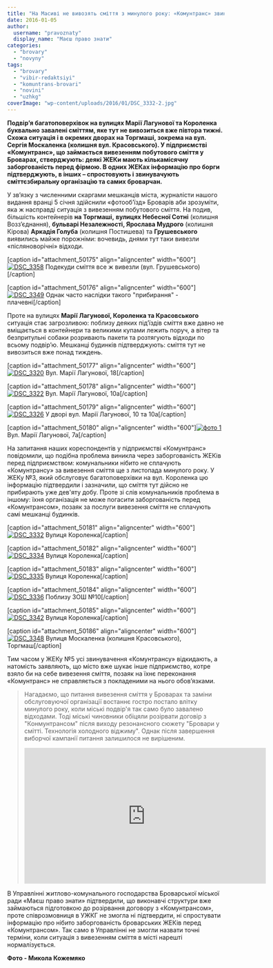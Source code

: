 ```yaml
---
title: "На Масиві не вивозять сміття з минулого року: «Комунтранс» звинувачує ЖЕКи, чиновники - мешканців"
date: 2016-01-05
author: 
  username: "pravoznaty"
  display_name: "Маєш право знати"
categories: 
  - "brovary"
  - "novyny"
tags: 
  - "brovary"
  - "vibir-redaktsiyi"
  - "komuntrans-brovari"
  - "novini"
  - "uzhkg"
coverImage: "wp-content/uploads/2016/01/DSC_3332-2.jpg"
---
```


**Подвір’я багатоповерхівок на вулицях Марії Лагунової та Короленка буквально завалені сміттям, яке тут не вивозиться вже півтора тижні. Схожа ситуація і в окремих дворах на Торгмаші, зокрема на вул. Сергія Москаленка (колишня вул. Красовського). У підприємстві «Комунтранс», що займається вивезенням побутового сміття у Броварах, стверджують: деякі ЖЕКи мають кількамісячну заборгованість перед фірмою. В одних ЖЕКах інформацію про борги підтверджують, в інших – спростовують і звинувачують сміттєзбиральну організацію та самих броварчан.**

У зв’язку з численними скаргами мешканців міста, журналісти нашого видання вранці 5 січня здійснили «фотооб’їзд» Броварів аби зрозуміти, яка ж насправді ситуація з вивезенням побутового сміття. На подив, більшість контейнерів **на Торгмаші,** **вулицях Небесної Сотні** (колишня Возз’єднання), **бульварі Незалежності, Ярослава Мудрого** (колишня Кірова) **Аркадія Голуба** (колишня Постишева) та **Грушевського** виявились майже порожніми: вочевидь, днями тут таки вивезли «післяноворічні» відходи.

\[caption id="attachment\_50175" align="aligncenter" width="600"\][![DSC_3358](https://mpz.brovary.org/wp-content/uploads/2016/01/DSC_3358.jpg)](https://mpz.brovary.org/wp-content/uploads/2016/01/DSC_3358.jpg) Подекуди сміття все ж вивезли (вул. Грушевського)\[/caption\]

\[caption id="attachment\_50176" align="aligncenter" width="600"\][![DSC_3349](https://mpz.brovary.org/wp-content/uploads/2016/01/DSC_3349.jpg)](https://mpz.brovary.org/wp-content/uploads/2016/01/DSC_3349.jpg) Однак часто наслідки такого "прибирання" - плачевні\[/caption\]

Проте на вулицях **Марії Лагунової, Короленка та Красовського** ситуація стає загрозливою: поблизу деяких під’їздів сміття вже давно не вміщається в контейнери та великими купами лежить поруч, а вітер та безпритульні собаки розривають пакети та розтягують відходи по всьому подвір’ю. Мешканці будинків підтверджують: сміття тут не вивозиться вже понад тиждень.

\[caption id="attachment\_50177" align="aligncenter" width="600"\][![DSC_3320](https://mpz.brovary.org/wp-content/uploads/2016/01/DSC_3320.jpg)](https://mpz.brovary.org/wp-content/uploads/2016/01/DSC_3320.jpg) Вул. Марії Лагунової, 18\[/caption\]

\[caption id="attachment\_50178" align="aligncenter" width="600"\][![DSC_3322](https://mpz.brovary.org/wp-content/uploads/2016/01/DSC_3322.jpg)](https://mpz.brovary.org/wp-content/uploads/2016/01/DSC_3322.jpg) Вул. Марії Лагунової, 10а\[/caption\]

\[caption id="attachment\_50179" align="aligncenter" width="600"\][![DSC_3326](https://mpz.brovary.org/wp-content/uploads/2016/01/DSC_3326.jpg)](https://mpz.brovary.org/wp-content/uploads/2016/01/DSC_3326.jpg) У дворі вул. Марії Лагунової, 10 та 10а\[/caption\]

\[caption id="attachment\_50180" align="aligncenter" width="600"\][![фото 1](https://mpz.brovary.org/wp-content/uploads/2016/01/foto-1.jpg)](https://mpz.brovary.org/wp-content/uploads/2016/01/foto-1.jpg) Вул. Марії Лагунової, 7а\[/caption\]

На запитання наших кореспондентів у підприємстві «Комунтранс» повідомили, що подібна проблема виникла через заборгованість ЖЕКів перед підприємством: комунальники нібито не сплачують «Комунтрансу» за вивезення сміття ще з листопада минулого року. У ЖЕКу №3, який обслуговує багатоповерхівки на вул. Короленка цю інформацію підтвердили і зазначили, що сміття тут дійсно не прибирають уже дев'яту добу. Проте зі слів комунальників проблема в іншому: їхня організація не може погасити заборгованість перед «Комунтрансом», позаяк за послуги вивезення сміття не сплачують самі мешканці будинків.

\[caption id="attachment\_50181" align="aligncenter" width="600"\][![DSC_3332](https://mpz.brovary.org/wp-content/uploads/2016/01/DSC_3332.jpg)](https://mpz.brovary.org/wp-content/uploads/2016/01/DSC_3332.jpg) Вулиця Короленка\[/caption\]

\[caption id="attachment\_50182" align="aligncenter" width="600"\][![DSC_3334](https://mpz.brovary.org/wp-content/uploads/2016/01/DSC_3334.jpg)](https://mpz.brovary.org/wp-content/uploads/2016/01/DSC_3334.jpg) Вулиця Короленка\[/caption\]

\[caption id="attachment\_50183" align="aligncenter" width="600"\][![DSC_3335](https://mpz.brovary.org/wp-content/uploads/2016/01/DSC_3335.jpg)](https://mpz.brovary.org/wp-content/uploads/2016/01/DSC_3335.jpg) Вулиця Короленка\[/caption\]

\[caption id="attachment\_50184" align="aligncenter" width="600"\][![DSC_3336](https://mpz.brovary.org/wp-content/uploads/2016/01/DSC_3336.jpg)](https://mpz.brovary.org/wp-content/uploads/2016/01/DSC_3336.jpg) Поблизу ЗОШ №10\[/caption\]

\[caption id="attachment\_50185" align="aligncenter" width="600"\][![DSC_3342](https://mpz.brovary.org/wp-content/uploads/2016/01/DSC_3342.jpg)](https://mpz.brovary.org/wp-content/uploads/2016/01/DSC_3342.jpg) Вулиця Короленка\[/caption\]

\[caption id="attachment\_50186" align="aligncenter" width="600"\][![DSC_3348](https://mpz.brovary.org/wp-content/uploads/2016/01/DSC_3348.jpg)](https://mpz.brovary.org/wp-content/uploads/2016/01/DSC_3348.jpg) Вулиця Москаленка (колишня Красовського), Торгмаш\[/caption\]

Тим часом у ЖЕКу №5 усі звинувачення «Комунтрансу» відкидають, а натомість заявляють, що місто вже шукає інше підприємство, котре взяло би на себе вивезення сміття, позаяк на їхнє переконання «Комунтранс» не справляється з покладеними на нього обов’язками.

> Нагадаємо, що питання вивезення сміття у Броварах та заміни обслуговуючої організації востаннє гостро постало влітку минулого року, коли міські подвір'я так само було завалено відходами. Тоді міські чиновники обіцяли розірвати договір з "Конмунтрансом" після виходу резонансного сюжету "Бровари у смітті. Технологія холодного віджиму". Однак після завершення виборчої кампанії питання залишилося не вирішеним.
> 
> <iframe src="https://www.youtube.com/embed/dvCESNgmJzA" width="560" height="315" frameborder="0" allowfullscreen="allowfullscreen"></iframe>

В Управлінні житлово-комунального господарства Броварської міської ради «Маєш право знати» підтвердили, що виконавчі структури вже займаються підготовкою до розірвання договору з «Комунтрансом», проте співрозмовниця в УЖКГ не змогла ні підтвердити, ні спростувати інформацію про нібито заборгованість броварських ЖЕКів перед «Комунтрансом». Так само в Управлінні не змогли назвати точні терміни, коли ситуація з вивезенням сміття в місті нарешті нормалізується.

**Фото - Микола Кожемяко**

